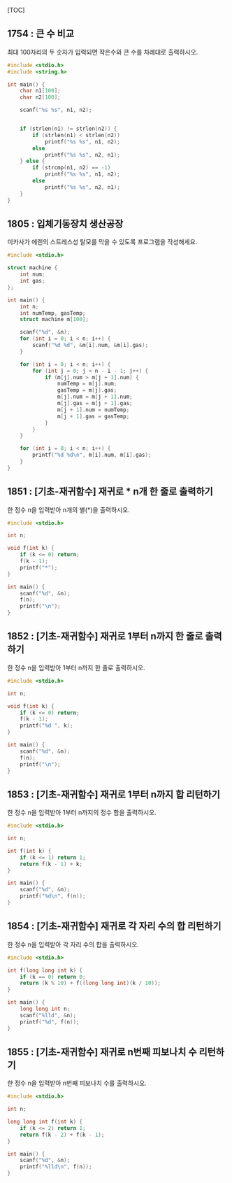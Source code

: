 [TOC]

## 1754 : 큰 수 비교

최대 100자리의 두 숫자가 입력되면 작은수와 큰 수를 차례대로 출력하시오.

``` c
#include <stdio.h>
#include <string.h>

int main() {
    char n1[100];
    char n2[100];

    scanf("%s %s", n1, n2);


    if (strlen(n1) != strlen(n2)) {
        if (strlen(n1) < strlen(n2)) 
            printf("%s %s", n1, n2);
        else 
            printf("%s %s", n2, n1);
    } else {
        if (strcmp(n1, n2) == -1)
            printf("%s %s", n1, n2);
        else
            printf("%s %s", n2, n1);
    } 
}
```

## 1805 : 입체기동장치 생산공장

미카사가 에렌의 스트레스성 탈모를 막을 수 있도록 프로그램을 작성해세요.

``` c
#include <stdio.h>

struct machine {
    int num;
    int gas;
};

int main() {
    int n;
    int numTemp, gasTemp;
    struct machine m[100];

    scanf("%d", &n);
    for (int i = 0; i < n; i++) {
        scanf("%d %d", &m[i].num, &m[i].gas);
    }

    for (int i = 0; i < n; i++) {
        for (int j = 0; j < n - i - 1; j++) {
            if (m[j].num > m[j + 1].num) {
                numTemp = m[j].num;
                gasTemp = m[j].gas;
                m[j].num = m[j + 1].num;
                m[j].gas = m[j + 1].gas;
                m[j + 1].num = numTemp;
                m[j + 1].gas = gasTemp;
            }
        }
    }

    for (int i = 0; i < n; i++) {
        printf("%d %d\n", m[i].num, m[i].gas);
    }
}
```

## 1851 : [기초-재귀함수] 재귀로 * n개 한 줄로 출력하기

한 정수 n을 입력받아 n개의 별(*)을 출력하시오.

``` c
#include <stdio.h>

int n;

void f(int k) {
	if (k <= 0) return;
	f(k - 1);
	printf("*");
}

int main() {
	scanf("%d", &n);
	f(n);
	printf("\n");
}
```
## 1852 : [기초-재귀함수] 재귀로 1부터 n까지 한 줄로 출력하기 

한 정수 n을 입력받아 1부터 n까지 한 줄로 출력하시오.

``` c
#include <stdio.h>

int n;

void f(int k) {
	if (k <= 0) return;
	f(k - 1);
	printf("%d ", k);
}

int main() {
	scanf("%d", &n);
	f(n);
	printf("\n");
}
```

## 1853 : [기초-재귀함수] 재귀로 1부터 n까지 합 리턴하기

한 정수 n을 입력받아 1부터 n까지의 정수 합을 출력하시오.

``` c
#include <stdio.h>

int n;

int f(int k) {
	if (k <= 1) return 1;
	return f(k - 1) + k;
}

int main() {
	scanf("%d", &n);
	printf("%d\n", f(n));
}
```

## 1854 : [기초-재귀함수] 재귀로 각 자리 수의 합 리턴하기

한 정수 n을 입력받아 각 자리 수의 합을 출력하시오.

``` c
#include <stdio.h>

int f(long long int k) {
    if (k == 0) return 0;
    return (k % 10) + f((long long int)(k / 10));
}

int main() {
    long long int n;
    scanf("%lld", &n);
    printf("%d", f(n));
}
```

## 1855 : [기초-재귀함수] 재귀로 n번째 피보나치 수 리턴하기

한 정수 n을 입력받아 n번째 피보나치 수를 출력하시오.

``` c
#include <stdio.h>

int n;

long long int f(int k) {
	if (k <= 2) return 1;
	return f(k - 2) + f(k - 1);
}

int main() {
	scanf("%d", &n);
	printf("%lld\n", f(n));
}
```
